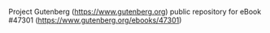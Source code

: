 Project Gutenberg (https://www.gutenberg.org) public repository for eBook #47301 (https://www.gutenberg.org/ebooks/47301)
